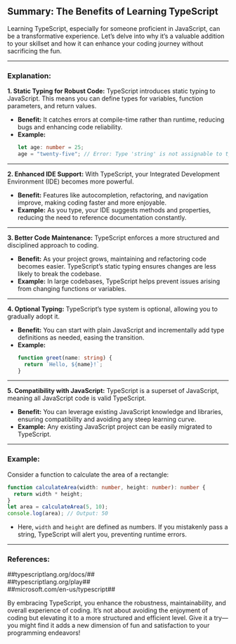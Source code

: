 ## Summary: The Benefits of Learning TypeScript

Learning TypeScript, especially for someone proficient in JavaScript, can be a transformative experience. Let’s delve into why it’s a valuable addition to your skillset and how it can enhance your coding journey without sacrificing the fun.

---

### Explanation:

**1. Static Typing for Robust Code:**
TypeScript introduces static typing to JavaScript. This means you can define types for variables, function parameters, and return values. 
- **Benefit:** It catches errors at compile-time rather than runtime, reducing bugs and enhancing code reliability.
- **Example:**
  ```typescript
  let age: number = 25;
  age = "twenty-five"; // Error: Type 'string' is not assignable to type 'number'
  ```

---

**2. Enhanced IDE Support:**
With TypeScript, your Integrated Development Environment (IDE) becomes more powerful.
- **Benefit:** Features like autocompletion, refactoring, and navigation improve, making coding faster and more enjoyable.
- **Example:** As you type, your IDE suggests methods and properties, reducing the need to reference documentation constantly.

---

**3. Better Code Maintenance:**
TypeScript enforces a more structured and disciplined approach to coding.
- **Benefit:** As your project grows, maintaining and refactoring code becomes easier. TypeScript’s static typing ensures changes are less likely to break the codebase.
- **Example:** In large codebases, TypeScript helps prevent issues arising from changing functions or variables.

---

**4. Optional Typing:**
TypeScript’s type system is optional, allowing you to gradually adopt it.
- **Benefit:** You can start with plain JavaScript and incrementally add type definitions as needed, easing the transition.
- **Example:**
  ```typescript
  function greet(name: string) {
    return `Hello, ${name}!`;
  }
  ```

---

**5. Compatibility with JavaScript:**
TypeScript is a superset of JavaScript, meaning all JavaScript code is valid TypeScript.
- **Benefit:** You can leverage existing JavaScript knowledge and libraries, ensuring compatibility and avoiding any steep learning curve.
- **Example:** Any existing JavaScript project can be easily migrated to TypeScript.

---

### Example:

Consider a function to calculate the area of a rectangle:
```typescript
function calculateArea(width: number, height: number): number {
  return width * height;
}
let area = calculateArea(5, 10);
console.log(area); // Output: 50
```
- Here, `width` and `height` are defined as numbers. If you mistakenly pass a string, TypeScript will alert you, preventing runtime errors.

---

### References:
##typescriptlang.org/docs/## <br>
##typescriptlang.org/play## <br>
##microsoft.com/en-us/typescript## <br>

By embracing TypeScript, you enhance the robustness, maintainability, and overall experience of coding. It’s not about avoiding the enjoyment of coding but elevating it to a more structured and efficient level. Give it a try—you might find it adds a new dimension of fun and satisfaction to your programming endeavors!